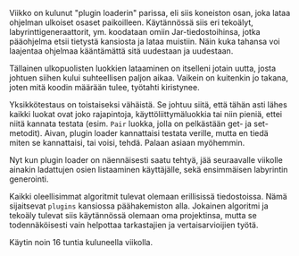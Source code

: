 Viikko on kulunut "plugin loaderin" parissa, eli siis koneiston osan, joka lataa ohjelman ulkoiset osaset paikoilleen.
Käytännössä siis eri tekoälyt, labyrinttigeneraattorit, ym. koodataan omiin Jar-tiedostoihinsa, jotka pääohjelma etsii
tietystä kansiosta ja lataa muistiin. Näin kuka tahansa voi laajentaa ohjelmaa kääntämättä sitä uudestaan ja uudestaan.

Tällainen ulkopuolisten luokkien lataaminen on itselleni jotain uutta, josta johtuen siihen kului suhteellisen paljon aikaa.
Vaikein on kuitenkin jo takana, joten mitä koodin määrään tulee, työtahti kiristynee.

Yksikkötestaus on toistaiseksi vähäistä. Se johtuu siitä, että tähän asti lähes kaikki luokat ovat joko rajapintoja,
käyttöliittymäluokkia tai niin pieniä, ettei niitä kannata testata (esim. `Pair` luokka, jolla on pelkästään get- ja set-metodit).
Aivan, plugin loader kannattaisi testata verille, mutta en tiedä miten se kannattaisi, tai voisi, tehdä. Palaan asiaan myöhemmin.

Nyt kun plugin loader on näennäisesti saatu tehtyä, jää seuraavalle viikolle ainakin ladattujen osien listaaminen käyttäjälle,
sekä ensimmäisen labyrintin generointi.

Kaikki oleellisimmat algoritmit tulevat olemaan erillisissä tiedostoissa. Nämä sijaitsevat `plugins` kansiossa päähakemiston
alla. Jokainen algoritmi ja tekoäly tulevat siis käytännössä olemaan oma projektinsa, mutta se todennäköisesti vain helpottaa
tarkastajien ja vertaisarvioijien työtä.

Käytin noin 16 tuntia kuluneella viikolla.
